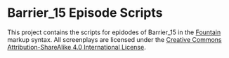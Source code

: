 # Barrier_15 Episode Scripts
This project contains the scripts for epidodes of Barrier_15 in the [Fountain](https://fountain.io) markup syntax. All screenplays are licensed under the [Creative Commons Attribution-ShareAlike 4.0 International License](https://creativecommons.org/licenses/by-sa/4.0/legalcode).
